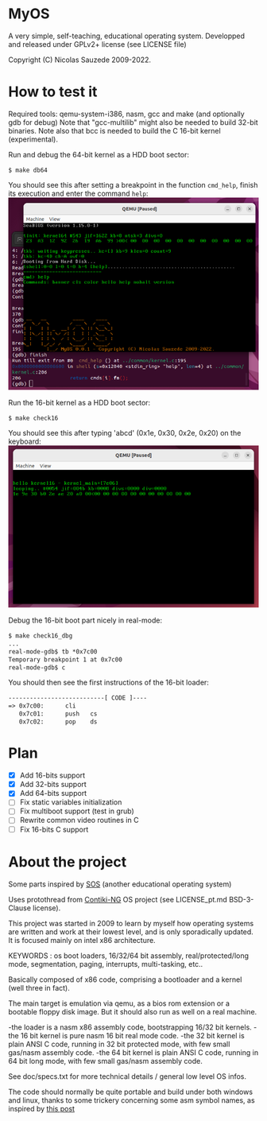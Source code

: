 # MyOS
A very simple, self-teaching, educational operating system.
Developped and released under GPLv2+ license (see LICENSE file)

Copyright (C) Nicolas Sauzede 2009-2022.

# How to test it
Required tools: qemu-system-i386, nasm, gcc and make (and optionally gdb for debug)
Note that "gcc-multilib" might also be needed to build 32-bit binaries.
Note also that bcc is needed to build the C 16-bit kernel (experimental).

Run and debug the 64-bit kernel as a HDD boot sector:
```
$ make db64
```
You should see this after setting a breakpoint in the function `cmd_help`, finish its execution and enter the command `help`:
![kernel64 screenshot](debug64/kernel64.png)

Run the 16-bit kernel as a HDD boot sector:
```
$ make check16
```
You should see this after typing 'abcd' (0x1e, 0x30, 0x2e, 0x20) on the keyboard:
![kernel16 screenshot](debug/kernel16.png)

Debug the 16-bit boot part nicely in real-mode:
```shell
$ make check16_dbg
...
real-mode-gdb$ tb *0x7c00
Temporary breakpoint 1 at 0x7c00
real-mode-gdb$ c
```
You should then see the first instructions of the 16-bit loader:
```
---------------------------[ CODE ]----
=> 0x7c00:      cli
   0x7c01:      push   cs
   0x7c02:      pop    ds
```

# Plan
- [x] Add 16-bits support
- [x] Add 32-bits support
- [x] Add 64-bits support
- [ ] Fix static variables initialization
- [ ] Fix multiboot support (test in grub)
- [ ] Rewrite common video routines in C
- [ ] Fix 16-bits C support

# About the project

Some parts inspired by [SOS](http://sos.enix.org/) (another educational operating system)

Uses protothread from [Contiki-NG](https://github.com/contiki-ng/contiki-ng) OS project (see LICENSE_pt.md BSD-3-Clause license).

This project was started in 2009 to learn by myself how operating systems are
written and work at their lowest level, and is only sporadically updated.
It is focused mainly on intel x86 architecture.

KEYWORDS : os boot loaders, 16/32/64 bit assembly, real/protected/long mode,
segmentation, paging, interrupts, multi-tasking, etc..

Basically composed of x86 code, comprising a bootloader and a kernel
(well three in fact).

The main target is emulation via qemu, as a bios rom extension or a 
bootable floppy disk image.
But it should also run as well on a real machine.

-the loader is a nasm x86 assembly code, bootstrapping 16/32 bit kernels.
-the 16 bit kernel is pure nasm 16 bit real mode code.
-the 32 bit kernel is plain ANSI C code, running in 32 bit protected mode,
with few small gas/nasm assembly code.
-the 64 bit kernel is plain ANSI C code, running in 64 bit long mode,
with few small gas/nasm assembly code.

See doc/specs.txt for more technical details / general low level OS infos.

The code should normally be quite portable and build under both windows and linux, thanks to
some trickery concerning some asm symbol names, as inspired by [this post](http://stackoverflow.com/questions/1034852/adding-leading-underscores-to-assembly-symbols-with-gcc-on-win32)
